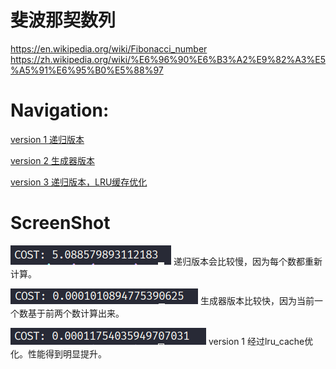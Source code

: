 # 斐波那契数列
https://en.wikipedia.org/wiki/Fibonacci_number
https://zh.wikipedia.org/wiki/%E6%96%90%E6%B3%A2%E9%82%A3%E5%A5%91%E6%95%B0%E5%88%97

# Navigation:
[version 1 递归版本](./main/v1.py)

[version 2 生成器版本](./main/v2.py)

[version 3 递归版本，LRU缓存优化](./main/v3.py)

# ScreenShot
![version 1 递归版本](./screenshot/v1.png)
递归版本会比较慢，因为每个数都重新计算。

![version 2 生成器版本](./screenshot/v2.png)
生成器版本比较快，因为当前一个数基于前两个数计算出来。

![version 3 递归版本，LRU缓存优化](./screenshot/v3.png)
version 1 经过lru_cache优化。性能得到明显提升。